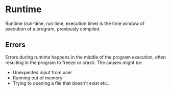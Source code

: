 # Runtime
Runtime (run-time, run time, execution time) is the time window of execution of a program, previously compiled.

## Errors
Errors during runtime happens in the middle of the program execution, often resulting in the program to freeze or crash. The causes might be: 
- Unexpected input from user
- Running out of memory
- Trying to opening a file that doesn't exist
etc...
